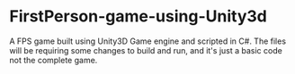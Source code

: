 # FirstPerson-game-using-Unity3d
A FPS game built using Unity3D Game engine and scripted in C#.
 The files will be requiring some changes to build and run, and it's just a basic code not the complete game.
